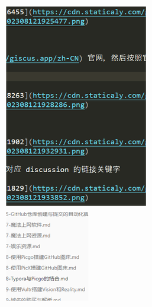 ![image-20230813000932062](./assets/image-20230813000932062.png)





![image-20230813004203877](https://github.com/Meiting-Wang/pictures/raw/main/picgo/202308130042900.png)













